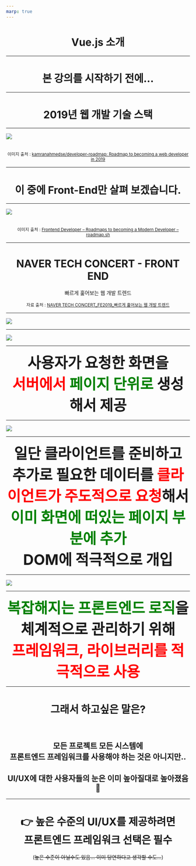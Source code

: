 ```yaml
---
marp: true
---
```

<style>
::-webkit-scrollbar { width: 8px; } 
::-webkit-scrollbar-thumb { background: #a9a9a9; }
.scroll {overflow-y:scroll;}
.center-image{display: block; margin-left: auto; margin-right: auto;}
.jumbo { text-align:center; font-size:40px; font-weight:bold; }
.red {color:red}
.green {color:green}
h1, h2 {text-align:center}
p {text-align:center}
</style>

# Vue.js 소개

---

# 본 강의를 시작하기 전에...

---

# 2019년 웹 개발 기술 스택

---

<img src="./images/lecture_0/intro.png" class="center-image">

<br/>

<sup>이미지 출처 : [kamranahmedse/developer-roadmap: Roadmap to becoming a web developer in 2019](https://github.com/kamranahmedse/developer-roadmap)</sup>

---

# 이 중에 Front-End만 살펴 보겠습니다.

---

<div class="scroll">
  <img src="./images/lecture_0/frontend-transparent.png" class="center-image">
</div>

<br/>

<sup>이미지 출처 : [Frontend Developer – Roadmaps to becoming a Modern Developer – roadmap.sh](https://roadmap.sh/frontend)</sup>

---
<!--backgroundColor : #f2f2f2-->
# NAVER TECH CONCERT - FRONT END
빠르게 훑어보는 웹 개발 트렌드
<br/>

<sup> 자료 출처 : [NAVER TECH CONCERT_FE2019_빠르게 훑어보는 웹 개발 트렌드](https://www.slideshare.net/NaverEngineering/naver-tech-concertfe2019) </sup>

---

<img src="./images/lecture_0/trend1.png" class="center-image">

---

<img src="./images/lecture_0/trend2.png" class="center-image">

---

<div class="jumbo">
사용자가 요청한 화면을 <br/>
<span class="red">서버에서</span> <span class="green">페이지 단위로</span> 생성해서 제공
</div>

---

<img src="./images/lecture_0/trend3.png" class="center-image">

---

<div class="jumbo">
일단 클라이언트를 준비하고 <br/>
추가로 필요한 데이터를 <span class="red">클라이언트가 주도적으로 요청</span>해서 <br/>
<span class="green">이미 화면에 떠있는 페이지 부분에 추가</span><br/>
DOM에 적극적으로 개입
</div>

---

<img src="./images/lecture_0/trend4.png" class="center-image">

---

<div class="jumbo">
<span class="green">복잡해지는 프론트엔드 로직</span>을 <br/>
체계적으로 관리하기 위해 <br/>
<span class="red">프레임워크, 라이브러리를 적극적으로 사용</span>
</div>

---
<!--backgroundImage : linear-gradient(to right,#41b782 ,#86d169)-->
# 그래서 하고싶은 말은?

<br/>

## 모든 프로젝트 모든 시스템에 <br/> 프론트엔드 프레임워크를 사용해야 하는 것은 아니지만.. <br/>

## UI/UX에 대한 사용자들의 눈은 이미 높아질대로 높아졌음 🙁

---

# 👉 높은 수준의 UI/UX를 제공하려면 <br/>프론트엔드 프레임워크 선택은 필수  
(<del>높은 수준이 아닐수도 있음... 이미 당연하다고 생각할 수도...</del>)
